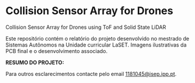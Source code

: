 # Collision Sensor Array for Drones
 Collision Sensor Array for Drones using ToF and Solid State LiDAR

Este repositório contém o relatório do projeto desenvolvido no mestrado de Sistemas Autônomos na Unidade curricular LaSET. 
Imagens ilustrativas da PCB final e o desenvolvimento associado.


<b>RESUMO DO PROJETO:</b>

Para outros esclarecimentos contacte pelo email 1181045@isep.ipp.pt.
